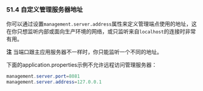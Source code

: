 ### 51.4 自定义管理服务器地址

你可以通过设置`management.server.address`属性来定义管理端点使用的地址，这在你只想监听内部或面向生产环境的网络，或只监听来自`localhost`的连接时非常有用。

**注** 当端口跟主应用服务器不一样时，你只能监听一个不同的地址。

下面的application.properties示例不允许远程访问管理服务器：
```java
management.server.port=8081
management.server.address=127.0.0.1
```

